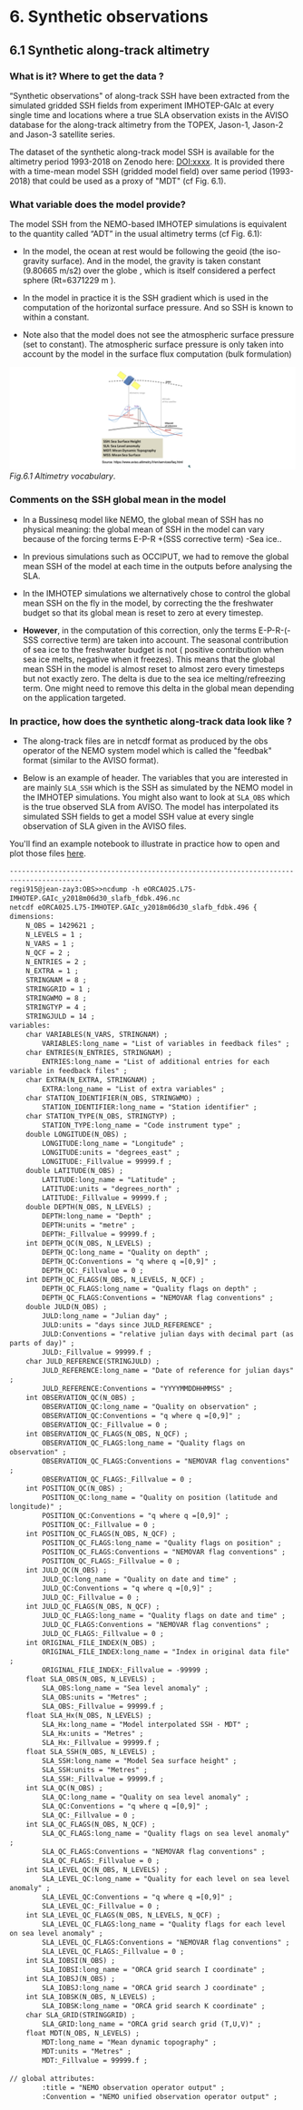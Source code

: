 # 6. Synthetic observations

## 6.1 Synthetic along-track altimetry

### What is it? Where to get the data ?
“Synthetic observations" of along-track SSH have  been extracted from the simulated gridded SSH fields from experiment IMHOTEP-GAIc at every single time and locations where a true SLA observation exists in the AVISO database for the along-track altimetry from the TOPEX, Jason-1, Jason-2 and Jason-3 satellite series.

The dataset of the synthetic along-track model SSH is available for the altimetry period 1993-2018 on Zenodo here: [DOI:xxxx](). It is provided there with a time-mean model SSH (gridded model field) over same period (1993-2018) that could be used as a proxy of "MDT" (cf Fig. 6.1).

### What variable does the model provide?

The model SSH from the NEMO-based IMHOTEP simulations is equivalent to the quantity called “ADT”
 in the usual altimetry terms (cf Fig. 6.1):

* In the model, the ocean at rest would be following the geoid (the
iso-gravity surface). And in the model, the gravity is taken constant
(9.80665 m/s2) over the globe , which is itself considered a perfect sphere
(Rt=6371229 m ).

* In the model in practice it is the SSH gradient which is used in the
computation of the horizontal surface pressure. And so SSH is known to
within a constant.

* Note also that the model does not see the atmospheric surface pressure
(set to constant). The atmospheric surface pressure is only taken into
account by the model in the surface flux computation (bulk formulation)

![SSH scheme](./img/SSHscheme.png)
_Fig.6.1 Altimetry vocabulary_.

### Comments on the SSH global mean in the model

* In a Bussinesq model like NEMO, the global mean of SSH has no physical meaning: the global mean of SSH in the model can vary because of the forcing terms E-P-R +(SSS corrective term) -Sea ice..

* In previous simulations such as OCCIPUT, we had to remove the global mean SSH of the model at each time in the outputs before analysing the SLA.

* In the IMHOTEP simulations we alternatively chose to control the global mean SSH on the fly in the model,  by correcting the the freshwater budget so that its global mean is reset to zero at every timestep.

* __However__, in the computation of this correction,  only the terms E-P-R-(-SSS corrective term) are taken into account. The seasonal contribution of sea ice to the freshwater budget is not ( positive contribution when sea ice melts, negative when it freezes).  This means that the global mean SSH in the model is almost reset to almost zero every timesteps but not exactly zero. The delta is due to the sea ice melting/refreezing term. One might need to remove this delta in the global mean depending on the application targeted.

### In practice, how does the synthetic along-track data look like ?

* The along-track files are in netcdf format as produced by the obs operator of the NEMO system model which is called the "feedbak" format (similar to the AVISO format).

* Below is an example of header. The variables that you are interested in are mainly `SLA_SSH` which is the SSH as simulated by the NEMO model in the IMHOTEP simulations. You might also want to look at `SLA_OBS` which is the true observed SLA from AVISO. The model has interpolated its simulated SSH fields to get a model SSH value at every single observation of SLA given in the AVISO files.

You'll find an example notebook to illustrate in practice how to open and plot those files [here](https://github.com/imhotep-project/imhotep-synthetic-obs/blob/main/tools/2023-07-19_check_SLA.ipynb).

```
----------------------------------------------------------------------------------------
regi915@jean-zay3:OBS>>ncdump -h eORCA025.L75-IMHOTEP.GAIc_y2018m06d30_slafb_fdbk.496.nc
netcdf eORCA025.L75-IMHOTEP.GAIc_y2018m06d30_slafb_fdbk.496 {
dimensions:
    N_OBS = 1429621 ;
    N_LEVELS = 1 ;
    N_VARS = 1 ;
    N_QCF = 2 ;
    N_ENTRIES = 2 ;
    N_EXTRA = 1 ;
    STRINGNAM = 8 ;
    STRINGGRID = 1 ;
    STRINGWMO = 8 ;
    STRINGTYP = 4 ;
    STRINGJULD = 14 ;
variables:
    char VARIABLES(N_VARS, STRINGNAM) ;
    	VARIABLES:long_name = "List of variables in feedback files" ;
    char ENTRIES(N_ENTRIES, STRINGNAM) ;
    	ENTRIES:long_name = "List of additional entries for each variable in feedback files" ;
    char EXTRA(N_EXTRA, STRINGNAM) ;
    	EXTRA:long_name = "List of extra variables" ;
    char STATION_IDENTIFIER(N_OBS, STRINGWMO) ;
    	STATION_IDENTIFIER:long_name = "Station identifier" ;
    char STATION_TYPE(N_OBS, STRINGTYP) ;
    	STATION_TYPE:long_name = "Code instrument type" ;
    double LONGITUDE(N_OBS) ;
    	LONGITUDE:long_name = "Longitude" ;
    	LONGITUDE:units = "degrees_east" ;
    	LONGITUDE:_Fillvalue = 99999.f ;
    double LATITUDE(N_OBS) ;
    	LATITUDE:long_name = "Latitude" ;
    	LATITUDE:units = "degrees_north" ;
    	LATITUDE:_Fillvalue = 99999.f ;
    double DEPTH(N_OBS, N_LEVELS) ;
    	DEPTH:long_name = "Depth" ;
    	DEPTH:units = "metre" ;
    	DEPTH:_Fillvalue = 99999.f ;
    int DEPTH_QC(N_OBS, N_LEVELS) ;
    	DEPTH_QC:long_name = "Quality on depth" ;
    	DEPTH_QC:Conventions = "q where q =[0,9]" ;
    	DEPTH_QC:_Fillvalue = 0 ;
    int DEPTH_QC_FLAGS(N_OBS, N_LEVELS, N_QCF) ;
    	DEPTH_QC_FLAGS:long_name = "Quality flags on depth" ;
    	DEPTH_QC_FLAGS:Conventions = "NEMOVAR flag conventions" ;
    double JULD(N_OBS) ;
    	JULD:long_name = "Julian day" ;
    	JULD:units = "days since JULD_REFERENCE" ;
    	JULD:Conventions = "relative julian days with decimal part (as parts of day)" ;
    	JULD:_Fillvalue = 99999.f ;
    char JULD_REFERENCE(STRINGJULD) ;
    	JULD_REFERENCE:long_name = "Date of reference for julian days" ;
    	JULD_REFERENCE:Conventions = "YYYYMMDDHHMMSS" ;
    int OBSERVATION_QC(N_OBS) ;
    	OBSERVATION_QC:long_name = "Quality on observation" ;
    	OBSERVATION_QC:Conventions = "q where q =[0,9]" ;
    	OBSERVATION_QC:_Fillvalue = 0 ;
    int OBSERVATION_QC_FLAGS(N_OBS, N_QCF) ;
    	OBSERVATION_QC_FLAGS:long_name = "Quality flags on observation" ;
    	OBSERVATION_QC_FLAGS:Conventions = "NEMOVAR flag conventions" ;
    	OBSERVATION_QC_FLAGS:_Fillvalue = 0 ;
    int POSITION_QC(N_OBS) ;
    	POSITION_QC:long_name = "Quality on position (latitude and longitude)" ;
    	POSITION_QC:Conventions = "q where q =[0,9]" ;
    	POSITION_QC:_Fillvalue = 0 ;
    int POSITION_QC_FLAGS(N_OBS, N_QCF) ;
    	POSITION_QC_FLAGS:long_name = "Quality flags on position" ;
    	POSITION_QC_FLAGS:Conventions = "NEMOVAR flag conventions" ;
    	POSITION_QC_FLAGS:_Fillvalue = 0 ;
    int JULD_QC(N_OBS) ;
    	JULD_QC:long_name = "Quality on date and time" ;
    	JULD_QC:Conventions = "q where q =[0,9]" ;
    	JULD_QC:_Fillvalue = 0 ;
    int JULD_QC_FLAGS(N_OBS, N_QCF) ;
    	JULD_QC_FLAGS:long_name = "Quality flags on date and time" ;
    	JULD_QC_FLAGS:Conventions = "NEMOVAR flag conventions" ;
    	JULD_QC_FLAGS:_Fillvalue = 0 ;
    int ORIGINAL_FILE_INDEX(N_OBS) ;
    	ORIGINAL_FILE_INDEX:long_name = "Index in original data file" ;
    	ORIGINAL_FILE_INDEX:_Fillvalue = -99999 ;
    float SLA_OBS(N_OBS, N_LEVELS) ;
    	SLA_OBS:long_name = "Sea level anomaly" ;
    	SLA_OBS:units = "Metres" ;
    	SLA_OBS:_Fillvalue = 99999.f ;
    float SLA_Hx(N_OBS, N_LEVELS) ;
    	SLA_Hx:long_name = "Model interpolated SSH - MDT" ;
    	SLA_Hx:units = "Metres" ;
    	SLA_Hx:_Fillvalue = 99999.f ;
    float SLA_SSH(N_OBS, N_LEVELS) ;
    	SLA_SSH:long_name = "Model Sea surface height" ;
    	SLA_SSH:units = "Metres" ;
    	SLA_SSH:_Fillvalue = 99999.f ;
    int SLA_QC(N_OBS) ;
    	SLA_QC:long_name = "Quality on sea level anomaly" ;
    	SLA_QC:Conventions = "q where q =[0,9]" ;
    	SLA_QC:_Fillvalue = 0 ;
    int SLA_QC_FLAGS(N_OBS, N_QCF) ;
    	SLA_QC_FLAGS:long_name = "Quality flags on sea level anomaly" ;
    	SLA_QC_FLAGS:Conventions = "NEMOVAR flag conventions" ;
    	SLA_QC_FLAGS:_Fillvalue = 0 ;
    int SLA_LEVEL_QC(N_OBS, N_LEVELS) ;
    	SLA_LEVEL_QC:long_name = "Quality for each level on sea level anomaly" ;
    	SLA_LEVEL_QC:Conventions = "q where q =[0,9]" ;
    	SLA_LEVEL_QC:_Fillvalue = 0 ;
    int SLA_LEVEL_QC_FLAGS(N_OBS, N_LEVELS, N_QCF) ;
    	SLA_LEVEL_QC_FLAGS:long_name = "Quality flags for each level on sea level anomaly" ;
    	SLA_LEVEL_QC_FLAGS:Conventions = "NEMOVAR flag conventions" ;
    	SLA_LEVEL_QC_FLAGS:_Fillvalue = 0 ;
    int SLA_IOBSI(N_OBS) ;
    	SLA_IOBSI:long_name = "ORCA grid search I coordinate" ;
    int SLA_IOBSJ(N_OBS) ;
    	SLA_IOBSJ:long_name = "ORCA grid search J coordinate" ;
    int SLA_IOBSK(N_OBS, N_LEVELS) ;
    	SLA_IOBSK:long_name = "ORCA grid search K coordinate" ;
    char SLA_GRID(STRINGGRID) ;
    	SLA_GRID:long_name = "ORCA grid search grid (T,U,V)" ;
    float MDT(N_OBS, N_LEVELS) ;
    	MDT:long_name = "Mean dynamic topography" ;
    	MDT:units = "Metres" ;
    	MDT:_Fillvalue = 99999.f ;

// global attributes:
    	:title = "NEMO observation operator output" ;
    	:Convention = "NEMO unified observation operator output" ;
```

